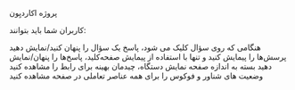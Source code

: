 پروژه اکاردیِون 

کاربران شما باید بتوانند:

هنگامی که روی سؤال کلیک می شود، پاسخ یک سؤال را پنهان کنید/نمایش دهید
پرسش‌ها را پیمایش کنید و تنها با استفاده از پیمایش صفحه‌کلید، پاسخ‌ها را پنهان/نمایش دهید
بسته به اندازه صفحه نمایش دستگاه، چیدمان بهینه برای رابط را مشاهده کنید
وضعیت های شناور و فوکوس را برای همه عناصر تعاملی در صفحه مشاهده کنید
